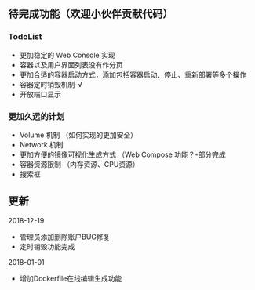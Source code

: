 ## 待完成功能（欢迎小伙伴贡献代码）

### TodoList
- 更加稳定的 Web Console 实现
- 容器以及用户界面列表没有作分页
- 更加合适的容器启动方式，添加包括容器启动、停止、重新部署等多个操作
- 容器定时销毁机制-&radic;
- 开放端口显示

### 更加久远的计划

- Volume 机制 （如何实现的更加安全）
- Network 机制
- 更加方便的镜像可视化生成方式 （Web Compose 功能？-部分完成
- 容器资源限制 （内存资源、CPU资源）
- 搜索框


## 更新

2018-12-19
- 管理员添加删除账户BUG修复
- 定时销毁功能完成

2018-01-01
- 增加Dockerfile在线编辑生成功能
